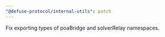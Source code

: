 ```yaml
---
"@defuse-protocol/internal-utils": patch
---
```


Fix exporting types of poaBridge and solverRelay namespaces.
